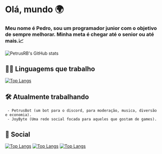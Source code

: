 <h1>Olá, mundo 🌍</h1>

<h3>
Meu nome é Pedro, sou um programador junior com o objetivo de sempre melhorar.
Minha meta é chegar até o senior ou até mais.📈
</h3>

![PetrusRB's GitHub stats](https://github-readme-stats.vercel.app/api?username=PetrusRB&show_icons=true&theme=codeSTACKr&locale=pt-br)

## 👨‍💻 Linguagems que trabalho
[![Top Langs](https://github-readme-stats.vercel.app/api/top-langs/?username=PetrusRB&layout=compact&theme=codeSTACKr&locale=pt-br)](https://github.com/PetrusRB/github-readme-stats)

## 🛠️ Atualmente trabalhando
     - PetrusBot (um bot para o discord, para moderação, musica, diversão e economia).
     - JoyByte (Uma rede social focada para aqueles que gostam de games).

## 🔴 Social
[![Top Langs](https://img.shields.io/badge/Pinterest-%23E60023?style=for-the-badge&logo=pinterest&logoColor=white)](https://br.pinterest.com/pedrocodevac/)
[![Top Langs](https://img.shields.io/badge/Youtube-FF0000?style=for-the-badge&logo=youtube&logoColor=white)](https://www.youtube.com/@PetrusRB)
[![Top Langs](https://img.shields.io/twitter/url?url=https%3A%2F%2Fx.com%2Fdev_petrus)](https://x.com/dev_petrus)

